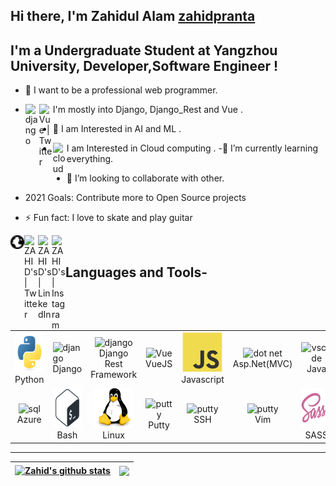 ## Hi there, I'm Zahidul Alam  [zahidpranta][website]


## I'm a Undergraduate Student at Yangzhou University, Developer,Software Engineer !   

 - 🔭 I want to be a professional web programmer. 
 - <img align="left" alt=" django" width="22px" src="https://cdn.jsdelivr.net/npm/simple-icons@v3/icons/django.svg" /> I'm mostly into Django, Django_Rest and  Vue <img align="left" alt="Vue | Twitter" width="22px" src="https://github.com/mypersonalcodes/devicon/blob/master/icons/vuejs/vuejs-original.svg" /> .
- 🔭 I am Interested in AI and ML .
- <img align="left" alt="cloud " width="22px" src="https://github.com/mypersonalcodes/devicon/blob/master/icons/googlecloud/googlecloud-original.svg" />I am Interested in Cloud computing .
-🌱 I’m currently learning everything.

- 👯 I’m looking to collaborate with other.
- 2021 Goals: Contribute more to Open Source projects
- ⚡ Fun fact: I love to skate and play guitar


[<img align="left" alt="zahidpranta.xyz" width="22px" src="https://raw.githubusercontent.com/iconic/open-iconic/master/svg/globe.svg" />][website]

[<img align="left" alt="ZAHID's | Twitter" width="22px" src="https://cdn.jsdelivr.net/npm/simple-icons@v3/icons/twitter.svg" />][twitter]
[<img align="left" alt="ZAHID's | LinkedIn" width="22px" src="https://cdn.jsdelivr.net/npm/simple-icons@v3/icons/linkedin.svg" />][linkedin]
[<img align="left" alt="ZAHID's | Instagram" width="22px" src="https://cdn.jsdelivr.net/npm/simple-icons@v3/icons/instagram.svg" />][instagram]


[website]: https://zahidpranta.xyz
[twitter]: https://twitter.com/Zahid3445
[youtube]: https://youtube.com/codeSTACKr
[instagram]: https://www.instagram.com/zahid34.45/
[linkedin]: https://www.linkedin.com/in/zahidpranta188/


<!--END -->

<br/>

<h2> Languages and Tools- </h2>

 <table>
   <tr>
      <td>
        <img alt="python" height=64px src="https://raw.githubusercontent.com/devicons/devicon/master/icons/python/python-original.svg">
        <br> Python
     </td>
     <td>
      <img alt="django" height=64px src="https://cdn.worldvectorlogo.com/logos/django.svg">
       <br> Django 
     </td>
     <td align="center">
       <img alt="django" height=64px src="https://storage.googleapis.com/cw-p1w5jpim0sdhkccw8gr/media/blog-images/drf-logo2.png">
       <br> Django Rest Framework
     </td>
     <td align="center">
       <img alt="Vue" height=64px src="https://github.com/mypersonalcodes/devicon/blob/master/icons/vuejs/vuejs-original.svg">
       <br> VueJS
     </td> 
      <td align="center">
      <img alt="javascript" height=64px src="https://raw.githubusercontent.com/devicons/devicon/master/icons/javascript/javascript-original.svg">
      <br>Javascript
    </td>
     <td align="center">
       <img alt="dot net" height=64px src="https://github.com/mypersonalcodes/devicon/blob/master/icons/dot-net/dot-net-original.svg">
       <br> Asp.Net(MVC)
     </td> 
     <td align="center">
       <img alt="vscode" height=64px src="https://github.com/mypersonalcodes/devicon/blob/master/icons/java/java-original.svg">
       <br> Java
     </td> 
     <td align="center">
      <img alt="nginx" height=64px src="https://github.com/mypersonalcodes/devicon/blob/master/icons/nginx/nginx-original.svg">
      <br>Nginx
    </td>  
    <td align="center">
       <img alt="Mysql" height=64px src="https://github.com/devicons/devicon/blob/master/icons/mysql/mysql-original.svg">
       <br> MySQL
     </td> 
      <td align="center">
       <img alt="sqllite" height=64px src="https://upload.wikimedia.org/wikipedia/commons/thumb/9/97/Sqlite-square-icon.svg/2048px-Sqlite-square-icon.svg.png">
       <br> SQLite
     </td> 
    <td align="center">
     <img alt="GCP" height=64px src="https://github.com/mypersonalcodes/devicon/blob/master/icons/googlecloud/googlecloud-original.svg">
      <br> GCP
     </td> 
   </tr>
   <tr>
    <td align="center">
       <img alt="sql" height=64px src="https://github.com/mypersonalcodes/devicon/blob/master/icons/azure/azure-original.svg">
       <br> Azure
    </td>
    <td align="center">
       <img alt="bash" height=64px src="https://github.com/devicons/devicon/blob/master/icons/bash/bash-plain.svg">
       <br> Bash
    </td>
    <td align="center">
       <img alt="linux" height=64px src="https://github.com/devicons/devicon/blob/master/icons/linux/linux-original.svg">
       <br> Linux
    </td>
   <td align="center">
       <img alt="putty" height=64px src="https://github.com/mypersonalcodes/devicon/blob/master/icons/putty/putty-original.svg">
       <br> Putty
    </td>
    <td align="center">
       <img alt="putty" height=64px src="https://github.com/mypersonalcodes/devicon/blob/master/icons/ssh/ssh-original.svg">
       <br> SSH
    </td>
      <td align="center">
       <img alt="putty" height=64px src="https://github.com/mypersonalcodes/devicon/blob/master/icons/vim/vim-original.svg">
       <br> Vim
     </td>
     <td align="center">
       <img alt="scss" height=64px src="https://github.com/devicons/devicon/blob/master/icons/sass/sass-original.svg">
       <br> SASS
     </td>
     <td align="center">
       <img alt="git" height=64px src="https://github.com/devicons/devicon/blob/master/icons/git/git-original.svg">
       <br> Git
     </td>
    <td align="center">
      <img alt="bootstrap" height=64px src="https://raw.githubusercontent.com/devicons/devicon/master/icons/bootstrap/bootstrap-plain.svg">
      <br>Bootstrap
    </td>
     <td align="center">
       <img alt="css" height=64px src= "https://github.com/devicons/devicon/blob/master/icons/css3/css3-plain.svg">
       <br> CSS
     </td>
     <td align="center">
       <img alt="html5" height=64px src="https://github.com/mypersonalcodes/devicon/blob/master/icons/csharp/csharp-original.svg">
       <br> C#
     </td> 
   </tr>

 </table>


<!-- 
<code><img height="20" src="https://cdn.jsdelivr.net/npm/simple-icons@v3/icons/django.svg"></code>
<code><img height="20" src="https://raw.githubusercontent.com/github/explore/80688e429a7d4ef2fca1e82350fe8e3517d3494d/topics/javascript/javascript.png"></code>
<code><img height="20" src="https://raw.githubusercontent.com/github/explore/80688e429a7d4ef2fca1e82350fe8e3517d3494d/topics/typescript/typescript.png"></code>
<code><img height="20" src="https://upload.wikimedia.org/wikipedia/commons/thumb/9/95/Vue.js_Logo_2.svg/512px-Vue.js_Logo_2.svg.png"></code>
<code><img height="20" src="https://alpha.net.bd/Content/img/hosting/slider/mvc.png"></code>
<code><img height="20" src="https://w7.pngwing.com/pngs/761/45/png-transparent-professional-python-programmer-computer-programming-android-android-blue-logo-computer-program.png"></code>
    -->

---

| <a href="https://github.com/ZAHID188/github-readme-stats"><img align="center" src="https://github-readme-stats.vercel.app/api?username=ZAHID188&show_icons=true&include_all_commits=true&theme=buefy&hide_border=true" alt="Zahid's github stats" /></a> | <a href="https://github.com/ZAHID188/github-readme-stats"><img align="center" src="https://github-readme-stats.vercel.app/api/top-langs/?username=ZAHID188&layout=compact&theme=buefy&hide_border=true" /></a> |
| ------------- | ------------- |








